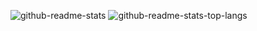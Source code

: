 ![github-readme-stats](https://github-readme-stats.vercel.app/api?username=rrih&show_icons=true&count_private=true&theme=dark)
![github-readme-stats-top-langs](https://github-readme-stats.vercel.app/api/top-langs/?username=rrih&layout=compact&theme=dark)